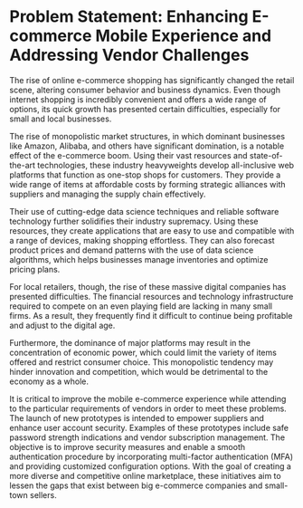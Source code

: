# Problem Statement: Enhancing E-commerce Mobile Experience and Addressing Vendor Challenges

The rise of online e-commerce shopping has significantly changed the retail scene, altering consumer behavior and business dynamics. Even though internet shopping is incredibly convenient and offers a wide range of options, its quick growth has presented certain difficulties, especially for small and local businesses.

The rise of monopolistic market structures, in which dominant businesses like Amazon, Alibaba, and others have significant domination, is a notable effect of the e-commerce boom. Using their vast resources and state-of-the-art technologies, these industry heavyweights develop all-inclusive web platforms that function as one-stop shops for customers. They provide a wide range of items at affordable costs by forming strategic alliances with suppliers and managing the supply chain effectively.

Their use of cutting-edge data science techniques and reliable software technology further solidifies their industry supremacy. Using these resources, they create applications that are easy to use and compatible with a range of devices, making shopping effortless. They can also forecast product prices and demand patterns with the use of data science algorithms, which helps businesses manage inventories and optimize pricing plans.

For local retailers, though, the rise of these massive digital companies has presented difficulties. The financial resources and technology infrastructure required to compete on an even playing field are lacking in many small firms. As a result, they frequently find it difficult to continue being profitable and adjust to the digital age.

Furthermore, the dominance of major platforms may result in the concentration of economic power, which could limit the variety of items offered and restrict consumer choice. This monopolistic tendency may hinder innovation and competition, which would be detrimental to the economy as a whole.

It is critical to improve the mobile e-commerce experience while attending to the particular requirements of vendors in order to meet these problems. The launch of new prototypes is intended to empower suppliers and enhance user account security. Examples of these prototypes include safe password strength indications and vendor subscription management. The objective is to improve security measures and enable a smooth authentication procedure by incorporating multi-factor authentication (MFA) and providing customized configuration options. With the goal of creating a more diverse and competitive online marketplace, these initiatives aim to lessen the gaps that exist between big e-commerce companies and small-town sellers.